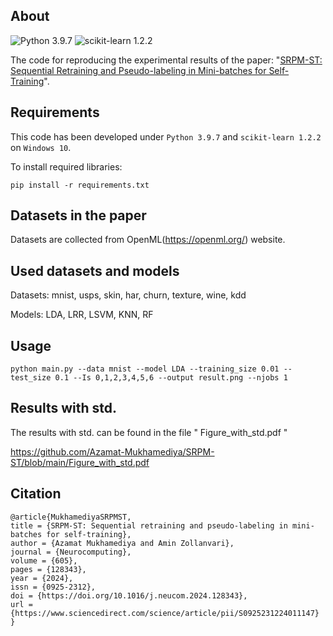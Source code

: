 ## About

![Python 3.9.7](https://img.shields.io/badge/python-3.9.7-green.svg?style=plastic) ![scikit-learn 1.2.2](https://img.shields.io/badge/scikit--learn-1.2.2-green)

The code for reproducing the experimental results of the paper: "[SRPM-ST: Sequential Retraining and Pseudo-labeling in Mini-batches for Self-Training](https://www.sciencedirect.com/science/article/pii/S0925231224011147)".

## Requirements

This code has been developed under `Python 3.9.7` and `scikit-learn 1.2.2` on `Windows 10`.

To install required libraries:

```shell
pip install -r requirements.txt
```

## Datasets in the paper

Datasets are collected from OpenML(https://openml.org/) website.

## Used datasets and models

Datasets: mnist, usps, skin, har, churn, texture, wine, kdd

Models: LDA, LRR, LSVM, KNN, RF

## Usage

```shell
python main.py --data mnist --model LDA --training_size 0.01 --test_size 0.1 --Is 0,1,2,3,4,5,6 --output result.png --njobs 1
```

## Results with std.

The results with std. can be found in the file " Figure_with_std.pdf "

https://github.com/Azamat-Mukhamediya/SRPM-ST/blob/main/Figure_with_std.pdf


## Citation

```
@article{MukhamediyaSRPMST,
title = {SRPM-ST: Sequential retraining and pseudo-labeling in mini-batches for self-training},
author = {Azamat Mukhamediya and Amin Zollanvari},
journal = {Neurocomputing},
volume = {605},
pages = {128343},
year = {2024},
issn = {0925-2312},
doi = {https://doi.org/10.1016/j.neucom.2024.128343},
url = {https://www.sciencedirect.com/science/article/pii/S0925231224011147}
}
```

